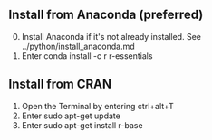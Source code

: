## Install from Anaconda (preferred)

0. Install Anaconda if it's not already installed. See ../python/install_anaconda.md
1. Enter conda install -c r r-essentials

## Install from CRAN

1. Open the Terminal by entering ctrl+alt+T
2. Enter sudo apt-get update
3. Enter sudo apt-get install r-base


